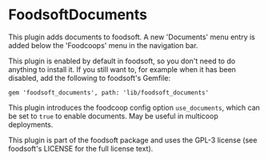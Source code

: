 FoodsoftDocuments
=================

This plugin adds documents to foodsoft. A new 'Documents' menu entry is added below the 'Foodcoops' menu in the navigation bar.

This plugin is enabled by default in foodsoft, so you don't need to do anything
to install it. If you still want to, for example when it has been disabled,
add the following to foodsoft's Gemfile:

```Gemfile
gem 'foodsoft_documents', path: 'lib/foodsoft_documents'
```

This plugin introduces the foodcoop config option `use_documents`, which can be
set to `true` to enable documents. May be useful in multicoop deployments.

This plugin is part of the foodsoft package and uses the GPL-3 license (see
foodsoft's LICENSE for the full license text).

